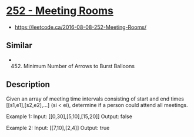 # [252 - Meeting Rooms](https://leetcode.ca/all/252.html)
- https://leetcode.ca/2016-08-08-252-Meeting-Rooms/

## Similar 
- 452. Minimum Number of Arrows to Burst Balloons

## Description
Given an array of meeting time intervals consisting of start and end times [[s1,e1],[s2,e2],...] (si < ei), determine if a person could attend all meetings.

Example 1:
Input: [[0,30],[5,10],[15,20]]
Output: false

Example 2: 
Input: [[7,10],[2,4]]
Output: true